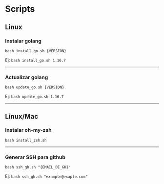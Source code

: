 # Scripts

## Linux

### Instalar golang

```shell
bash install_go.sh {VERSION}
```

Ej: `bash install_go.sh 1.16.7`

---

### Actualizar golang

```shell
bash update_go.sh {VERSION}
```

Ej: `bash update_go.sh 1.16.7`

---

## Linux/Mac

### Instalar oh-my-zsh

```shell
bash install_zsh.sh
```

---

### Generar SSH para github

```shell
bash ssh_gh.sh "{EMAIL_DE_GH}"
```

Ej: `bash ssh_gh.sh "example@exaple.com"`
